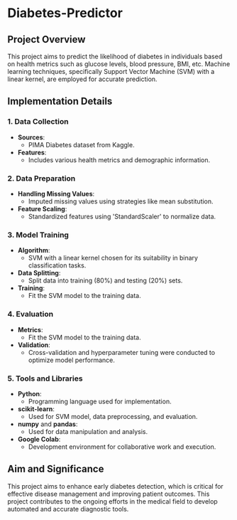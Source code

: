 # Diabetes-Predictor

## Project Overview

This project aims to predict the likelihood of diabetes in individuals based on health metrics such as glucose levels, blood pressure, BMI, etc. Machine learning techniques, specifically Support Vector Machine (SVM) with a linear kernel, are employed for accurate prediction.

## Implementation Details

### 1. Data Collection

- **Sources**:
  -  PIMA Diabetes dataset from Kaggle.
- **Features**:
  -  Includes various health metrics and demographic information.

### 2. Data Preparation

- **Handling Missing Values**:
  - Imputed missing values using strategies like mean substitution.
- **Feature Scaling**:
  - Standardized features using 'StandardScaler' to normalize data.

### 3. Model Training

- **Algorithm**:
  - SVM with a linear kernel chosen for its suitability in binary classification tasks.
- **Data Splitting**:
  - Split data into training (80%) and testing (20%) sets.
- **Training**:
  - Fit the SVM model to the training data.

### 4. Evaluation

- **Metrics**:
  - Fit the SVM model to the training data.
- **Validation**:
  - Cross-validation and hyperparameter tuning were conducted to optimize model performance.

### 5. Tools and Libraries

- **Python**:
  - Programming language used for implementation.
- **scikit-learn**:
  - Used for SVM model, data preprocessing, and evaluation.
- **numpy** and **pandas**:
  - Used for data manipulation and analysis.
- **Google Colab**:
  - Development environment for collaborative work and execution.

## Aim and Significance

This project aims to enhance early diabetes detection, which is critical for effective disease management and improving patient outcomes. This project contributes to the ongoing efforts in the medical field to develop automated and accurate diagnostic tools.
